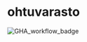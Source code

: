 # ohtuvarasto

![GHA_workflow_badge](https://github.com/JanneKarki/ohtuvarasto/workflows/CI/badge.svg)
